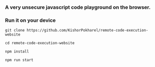 ### A very unsecure javascript code playground on the browser.

### Run it on your device

```
git clone https://github.com/KishorPokharel/remote-code-execution-website

cd remote-code-execution-website

npm install

npm run start
```